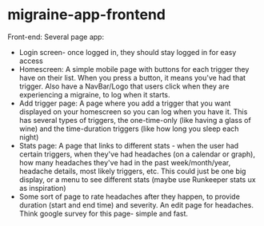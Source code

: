 # migraine-app-frontend

Front-end:
Several page app:
- Login screen- once logged in, they should stay logged in for easy access
- Homescreen: A simple mobile page with buttons for each trigger they have on their list. When you press a button, it means you've had that trigger. Also have a NavBar/Logo that users click when they are experiencing a migraine, to log when it starts.
- Add trigger page: A page where you add a trigger that you want displayed on your homescreen so you can log when you have it. This has several types of triggers, the one-time-only (like having a glass of wine) and the time-duration triggers (like how long you sleep each night)
- Stats page: A page that links to different stats - when the user had certain triggers, when they've had headaches (on a calendar or graph), how many headaches they've had in the past week/month/year, headache details, most likely triggers, etc. This could just be one big display, or a menu to see different stats (maybe use Runkeeper stats ux as inspiration)
- Some sort of page to rate headaches after they happen, to provide duration (start and end time) and severity. An edit page for headaches. Think google survey for this page- simple and fast.
